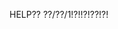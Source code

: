 HELP?? ??/??/1!?!!?!??!?!

<!---
Ilikedoritoes/Ilikedoritoes is a ✨ special ✨ repository because its `README.md` (this file) appears on your GitHub profile.
You can click the Preview link to take a look at your changes.
--->
